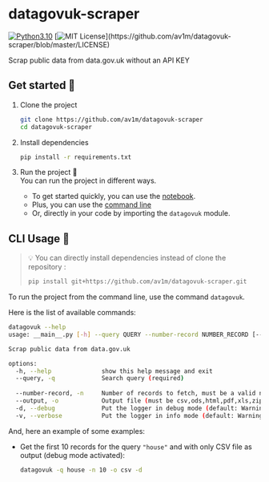 # datagovuk-scraper

[![Python3.10](https://img.shields.io/badge/Python-3.10-blue)](https://docs.python.org/3/whatsnew/3.10.html)
[![MIT License](https://img.shields.io/apm/l/atomic-design-ui.svg?)](https://github.com/av1m/datagovuk-scraper/blob/master/LICENSE)

Scrap public data from data.gov.uk without an API KEY

## Get started 🎉

1. Clone the project

    ```bash
    git clone https://github.com/av1m/datagovuk-scraper
    cd datagovuk-scraper
    ```

2. Install dependencies

    ```bash
    pip install -r requirements.txt
    ```

3. Run the project 🚀  
    You can run the project in different ways.

    * To get started quickly, you can use the [notebook](get-started-sample.ipynb).
    * Plus, you can use the [command line](#cli)
    * Or, directly in your code by importing the `datagovuk` module.

## CLI Usage 📖

> 💡 You can directly install dependencies instead of clone the repository :
>
> ```bash
> pip install git+https://github.com/av1m/datagovuk-scraper.git
> ```
>

To run the project from the command line, use the command `datagovuk`.

Here is the list of available commands:

```bash
datagovuk --help
usage: __main__.py [-h] --query QUERY --number-record NUMBER_RECORD [--output {csv,ods,html,pdf,xls,zip}] [-d] [-v]

Scrap public data from data.gov.uk

options:
  -h, --help              show this help message and exit
  --query, -q             Search query (required)
  
  --number-record, -n     Number of records to fetch, must be a valid number (required)
  --output, -o            Output file (must be csv,ods,html,pdf,xls,zip). Default is csv
  -d, --debug             Put the logger in debug mode (default: Warning)
  -v, --verbose           Put the logger in info mode (default: Warning)
```

And, here an example of some examples:

* Get the first 10 records for the query `"house"` and with only CSV file as output (debug mode activated):

    ```bash
    datagovuk -q house -n 10 -o csv -d
    ```
